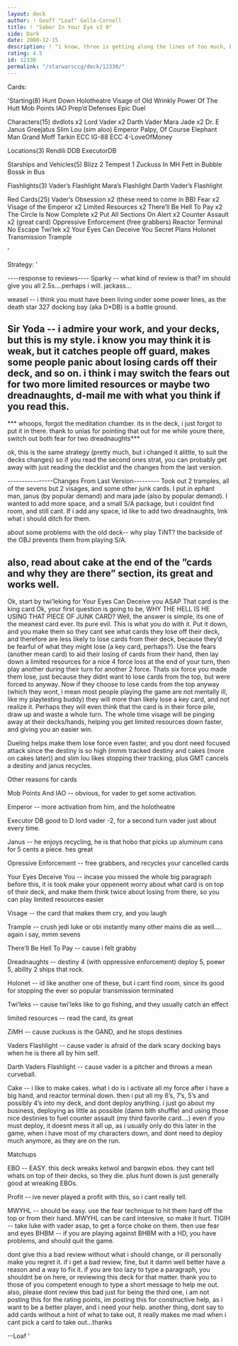 ```yaml
---
layout: deck
author: ! Geoff "Loaf" Gallo-Cornell
title: ! "Saber In Your Eye v3 0"
side: Dark
date: 2000-12-15
description: ! "i know, three is getting along the lines of too much, but i really liked the other decks, and this one even more... enjoy"
rating: 4.5
id: 12330
permalink: "/starwarsccg/deck/12330/"
---
```

Cards: 

'Starting(8)
Hunt Down
Holotheatre
Visage of Old Wrinkly
Power Of The Hutt
Mob Points
IAO
Prep’d Defenses
Epic Duel

Characters(15)
dvdlots x2
Lord Vader x2
Darth Vader
Mara Jade x2
Dr. E
Janus Greejatus
Slim Lou (sim aloo)
Emperor Palpy, Of Course
Elephant Man
Grand Moff Tarkin
ECC IG-88
ECC 4-LoveOfMoney

Locations(3)
Rendili
DDB
ExecutorDB

Starships and Vehicles(5)
Blizz 2
Tempest 1
Zuckuss In MH
Fett in Bubble
Bossk in Bus

Flashlights(3)
Vader’s Flashlight
Mara’s Flashlight
Darth Vader’s Flashlight

Red Cards(25)
Vader’s Obsession x2 (these need to come in BB)
Fear x2
Visage of the Emperor x2
Limited Resources x2
There’ll Be Hell To Pay x2
The Circle Is Now Complete x2
Put All Sections On Alert x2
Counter Assault x2 (great card)
Oppressive Enforcement (free grabbers)
Reactor Terminal
No Escape
Twi’lek x2
Your Eyes Can Deceive You
Secret Plans
Holonet Transmission
Trample





'

Strategy: '

----response to reviews----
Sparky -- what kind of review is that? im should give you all 2.5s....perhaps i will. jackass...

weasel -- i think you must have been living under some power lines, as the death star 327 docking bay (aka D*DB) is a battle ground.

Sir Yoda -- i admire your work, and your decks, but this is my style. i know you may think it is weak, but it catches people off guard, makes some people panic about losing cards off their deck, and so on. i think i may switch the fears out for two more limited resources or maybe two dreadnaughts, d-mail me with what you think if you read this.
---------------------------
*** whoops, forgot the meditation chamber. its in the deck, i just forgot to put it in there. thank to unias for pointing that out for me while youre there, switch out both fear for two dreadnaughts***

ok, this is the same strategy (pretty much, but i changed it alittle, to suit the decks changes) so if you read the second ones strat, you can probably get away with just reading the decklist and the changes from the last version.

----------------Changes From Last Version---------
Took out 2 tramples, all of the sevens but 2 visages, and some other junk cards. I put in ephant man, janus (by popular demand) and mara jade (also by popular demand). I wanted to add more space, and a small S/A package, but i couldnt find room, and still cant. If i add any space, id like to add two dreadnaughts, lmk what i should ditch for them.

about some problems with the old deck--
why play TiNT? the backside of the OBJ prevents them from playing S/A.

also, read about cake at the end of the ”cards and why they are there” section, its great and works well.
-----------------------------------------------


Ok, start by twi’leking for Your Eyes Can Deceive you ASAP That card is the king card Ok, your first question is going to be, WHY THE HELL IS HE USING THAT PIECE OF JUNK CARD? Well, the answer is simple, its one of the meanest card ever. Its pure evil. This is what you do with it. Put it down, and you make them so they cant see what cards they lose off their deck, and therefore are less likely to lose cards from their deck, because they’d be fearful of what they might lose (a key card, perhaps?). Use the fears (another mean card) to aid their losing of cards from their hand, then lay down a limited resources for a nice 4 force loss at the end of your turn, then play another during their turn for another 2 force. Thats six force you made them lose, just because they didnt want to lose cards from the top, but were forced to anyway. Now if they choose to lose cards from the top anyway (which they wont, i mean most people playing the game are not mentally ill, like my playtesting buddy) they will more than likely lose a key card, and not realize it. Perhaps they will even think that the card is in their force pile, draw up and waste a whole turn. The whole time visage will be pinging away at their decks/hands, helping you get limited resources down faster, and giving you an easier win.

Dueling helps make them lose force even faster, and you dont need focused attack since the destiny is so high (mmm tracked destiny and cakes (more on cakes later)) and slim lou likes stopping their tracking, plus GMT cancels a destiny and janus recycles.

Other reasons for cards

Mob Points And IAO -- obvious, for vader to get some activation.

Emperor -- more activation from him, and the holotheatre

Executor DB good to D lord vader -2, for a second turn vader just about every time.

Janus -- he enjoys recycling, he is that hobo that picks up aluminum cans for 5 cents a piece. hes great

Opressive Enforcement -- free grabbers, and recycles your cancelled cards

Your Eyes Deceive You -- incase you missed the whole big paragraph before this, it is took make your oppenent worry about what card is on top of their deck, and make them think twice about losing from there, so you can play limited resources easier

Visage -- the card that makes them cry, and you laugh

Trample -- crush jedi luke or obi instantly many other mains die as well.... again i say, mmm sevens

There’ll Be Hell To Pay -- cause i felt grabby

Dreadnaughts -- destiny 4 (with oppressive enforcement) deploy 5, poewr 5, ability 2 ships that rock.

Holonet -- id like another one of these, but i cant find room, since its good for stopping the ever so popular transmission terminated

Twi’leks -- cause twi’leks like to go fishing, and they usually catch an effect

limited resources -- read the card, its great

ZiMH -- cause zuckuss is the GAND, and he stops destinies

Vaders Flashlight -- cause vader is afraid of the dark scary docking bays when he is there all by him self.

Darth Vaders Flashlight -- cause vader is a pitcher and throws a mean curveball.

Cake -- i like to make cakes. what i do is i activate all my force after i have a big hand, and reactor terminal down. then i put all my 6’s, 7’s, 5’s and possibly 4’s into my deck, and dont deploy anything. i just go about my business, deploying as little as possible (damn bith shuffle) and using those nice destinies to fuel counter assault (my third favorite card....) even if you must deploy, it doesnt mess it all up, as i usually only do this later in the game, when i have most of my characters down, and dont need to deploy much anymore, as they are on the run.


Matchups

EBO -- EASY. this deck wreaks ketwol and barqwin ebos. they cant tell whats on top of their decks, so they die. plus hunt down is just generally good at wreaking EBOs.

Profit -- ive never played a profit with this, so i cant really tell.

MWYHL -- should be easy. use the fear technique to hit them hard off the top or from their hand. MWYHL can be card intensive, so make it hurt.
TIGIH -- take luke with vader asap, to get a force choke on them. then use fear and eyes
BHBM -- if you are playing against BHBM with a HD, you have problems, and should quit the game.

dont give this a bad review without what i should change, or ill personally make you regret it. if i get a bad review, fine, but it damn well better have a reason and a way to fix it. if you are too lazy to type a paragraph, you shouldnt be on here, or reviewing this deck for that matter. thank you to those of you competent enough to type a short message to help me out. also, please dont review this bad just for being the third one, i am not posting this for the rating points, im posting this for constructive help, as i want to be a better player, and i need your help. another thing, dont say to add cards without a hint of what to take out, it really makes me mad when i cant pick a card to take out...thanks


--Loaf	   '
